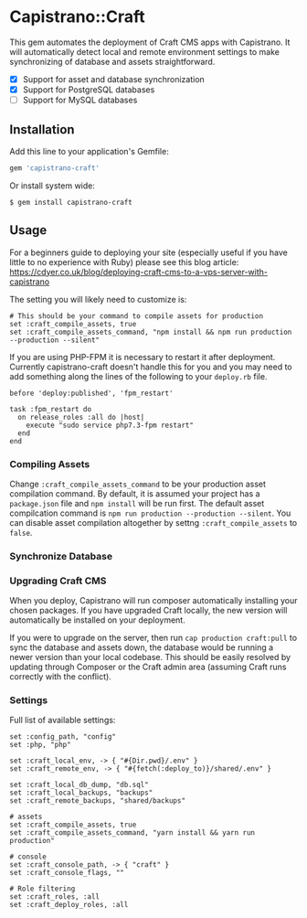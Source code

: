 # Capistrano::Craft

This gem automates the deployment of Craft CMS apps with Capistrano. It will automatically detect local and remote environment settings to make synchronizing of database and assets straightforward.

- [x] Support for asset and database synchronization
- [x] Support for PostgreSQL databases
- [ ] Support for MySQL databases

## Installation

Add this line to your application's Gemfile:

```ruby
gem 'capistrano-craft'
```

Or install system wide:

    $ gem install capistrano-craft

## Usage

For a beginners guide to deploying your site (especially useful if you have little to no experience with Ruby) please see this blog article: <a href="https://cdyer.co.uk/blog/deploying-craft-cms-to-a-vps-server-with-capistrano">https://cdyer.co.uk/blog/deploying-craft-cms-to-a-vps-server-with-capistrano</a>

The setting you will likely need to customize is:
```
# This should be your command to compile assets for production
set :craft_compile_assets, true
set :craft_compile_assets_command, "npm install && npm run production --production --silent"
```

If you are using PHP-FPM it is necessary to restart it after deployment. Currently capistrano-craft doesn't handle this for you and you may need to add something along the lines of the following to your `deploy.rb` file.

```
before 'deploy:published', 'fpm_restart'

task :fpm_restart do
  on release_roles :all do |host|
    execute "sudo service php7.3-fpm restart"
  end
end
```

### Compiling Assets

Change `:craft_compile_assets_command` to be your production asset compilation command. By default, it is assumed your project has a `package.json` file and  `npm install` will be run first. The default asset compilcation command is `npm run production --production --silent`. You can disable asset compilation altogether by settng `:craft_compile_assets` to `false`.

### Synchronize Database


### Upgrading Craft CMS

When you deploy, Capistrano will run composer automatically installing your chosen packages. If you have upgraded Craft locally, the new version will automatically be installed on your deployment.

If you were to upgrade on the server, then run `cap production craft:pull` to sync the database and assets down, the database would be running a newer version than your local codebase. This should be easily resolved by updating through Composer or the Craft admin area (assuming Craft runs correctly with the conflict).

### Settings

Full list of available settings:

```
set :config_path, "config"
set :php, "php"

set :craft_local_env, -> { "#{Dir.pwd}/.env" }
set :craft_remote_env, -> { "#{fetch(:deploy_to)}/shared/.env" }

set :craft_local_db_dump, "db.sql"
set :craft_local_backups, "backups"
set :craft_remote_backups, "shared/backups"

# assets
set :craft_compile_assets, true                                      
set :craft_compile_assets_command, "yarn install && yarn run production"

# console
set :craft_console_path, -> { "craft" }
set :craft_console_flags, ""

# Role filtering
set :craft_roles, :all
set :craft_deploy_roles, :all
```
